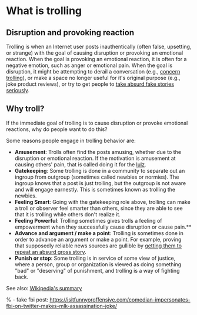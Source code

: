 # What is trolling

## Disruption and provoking reaction
Trolling is when an Internet user posts inauthentically (often false, upsetting, or strange) with the goal of causing disruption or provoking an emotional reaction. When the goal is provoking an emotional reaction, it is often for a negative emotion, such as anger or emotional pain. When the goal is disruption, it might be attempting to derail a conversation (e.g., [concern trolling](https://en.wiktionary.org/wiki/concern_troll)), or make a space no longer useful for it's original purpose (e.g., joke product reviews), or try to get people to [take absurd fake stories seriously](https://www.scientificamerican.com/article/internet-troll-sub-culture-s-savage-spoofing-of-mainstream-media-excerpt/).

## Why troll?
If the immediate goal of trolling is to cause disruption or provoke emotional reactions, why do people want to do this?

Some reasons people engage in trolling behavior are:
- __Amusement__: Trolls often find the posts amusing, whether due to the disruption or emotional reaction. If the motivation is amusement at causing others' pain, that is called doing it for the [lulz](https://www.wired.com/2011/11/anonymous-101/).
- __Gatekeeping__: Some trolling is done in a community to separate out an ingroup from outgroup (sometimes called newbies or normies). The ingroup knows that a post is just trolling, but the outgroup is not aware and will engage earnestly. This is sometimes known as trolling the newbies.
- __Feeling Smart__: Going with the gatekeeping role above, trolling can make a troll or observer feel smarter than others, since they are able to see that it is trolling while others don't realize it.
- __Feeling Powerful__: Trolling sometimes gives trolls a feeling of empowerment when they successfully cause disruption or cause pain.**
- **Advance and argument / make a point**: Trolling is sometimes done in order to advance an argument or make a point. For example, proving that supposedly reliable news sources are gullible by [getting them to repeat an absurd gross story]((https://www.scientificamerican.com/article/internet-troll-sub-culture-s-savage-spoofing-of-mainstream-media-excerpt/)).
- **Punish or stop**: Some trolling is in service of some view of justice, where a person, group or organization is viewed as doing something "bad" or "deserving" of punishment, and trolling is a way of fighting back.

See also: [Wikipedia's summary](https://en.wikipedia.org/wiki/Internet_troll)

% - fake fbi post: https://isitfunnyoroffensive.com/comedian-impersonates-fbi-on-twitter-makes-mlk-assassination-joke/
